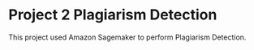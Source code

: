 # Project 2 Plagiarism Detection
This project used Amazon Sagemaker to perform Plagiarism Detection.

